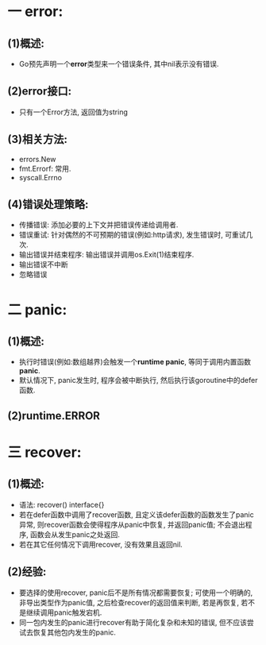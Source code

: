 # 一 error:
## (1)概述:
- Go预先声明一个**error**类型来一个错误条件, 其中nil表示没有错误.

## (2)error接口:
- 只有一个Error方法, 返回值为string

## (3)相关方法:
- errors.New 
- fmt.Errorf: 常用.
- syscall.Errno

## (4)错误处理策略:
- 传播错误: 添加必要的上下文并把错误传递给调用者.
- 错误重试: 针对偶然的不可预期的错误(例如:http请求), 发生错误时, 可重试几次.
- 输出错误并结束程序: 输出错误并调用os.Exit(1)结束程序.
- 输出错误不中断
- 忽略错误

# 二 panic:
## (1)概述:
- 执行时错误(例如:数组越界)会触发一个**runtime panic**, 等同于调用内置函数**panic**.
- 默认情况下, panic发生时, 程序会被中断执行, 然后执行该goroutine中的defer函数.

## (2)runtime.ERROR

# 三 recover:
## (1)概述:
- 语法: recover() interface{}
- 若在defer函数中调用了recover函数, 且定义该defer函数的函数发生了panic异常, 则recover函数会使得程序从panic中恢复, 并返回panic值; 不会退出程序, 函数会从发生panic之处返回.
- 若在其它任何情况下调用recover, 没有效果且返回nil.

## (2)经验:
- 要选择的使用recover, panic后不是所有情况都需要恢复; 可使用一个明确的,非导出类型作为panic值, 之后检查recover的返回值来判断, 若是再恢复, 若不是继续调用panic触发宕机.
- 同一包内发生的panic进行recover有助于简化复杂和未知的错误, 但不应该尝试去恢复其他包内发生的panic.

